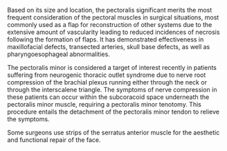 Based on its size and location, the pectoralis significant merits the most frequent consideration of the pectoral muscles in surgical situations, most commonly used as a flap for reconstruction of other systems due to the extensive amount of vascularity leading to reduced incidences of necrosis following the formation of flaps. It has demonstrated effectiveness in maxillofacial defects, transected arteries, skull base defects, as well as pharyngoesophageal abnormalities.

The pectoralis minor is considered a target of interest recently in patients suffering from neurogenic thoracic outlet syndrome due to nerve root compression of the brachial plexus running either through the neck or through the interscalene triangle. The symptoms of nerve compression in these patients can occur within the subcoracoid space underneath the pectoralis minor muscle, requiring a pectoralis minor tenotomy. This procedure entails the detachment of the pectoralis minor tendon to relieve the symptoms.

Some surgeons use strips of the serratus anterior muscle for the aesthetic and functional repair of the face.